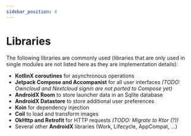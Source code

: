 ```yaml
---
sidebar_position: 4
---
```


# Libraries

The following libraries are commonly used (libraries that are only used in single modules are not listed here as they are implementation details):

- **KotlinX coroutines** for asynchronous operations
- **Jetpack Compose and Accompanist** for all user interfaces _(TODO: Owncloud and Nextcloud signin are not ported to Compose yet)_
- **AndroidX Room** to store launcher data in an Sqlite database
- **AndroidX Datastore** to store additional user preferences
- **Koin** for dependency injection
- **Coil** to load and transform images
- **OkHttp and Retrofit** for HTTP requests _(TODO: Migrate to Ktor (?))_
- Several other **AndroidX** libraries (Work, Lifecycle, AppCompat, …)
